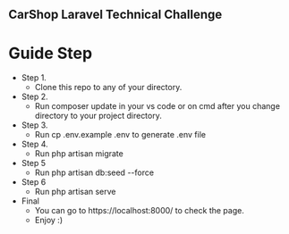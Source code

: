 ## CarShop Laravel Technical Challenge

# Guide Step
* Step 1.
    - Clone this repo to any of your directory.
* Step 2.
    - Run composer update in your vs code or on cmd after you change directory to your project directory.
* Step 3.
    - Run cp .env.example .env to generate .env file
* Step 4.
    - Run php artisan migrate
* Step 5
    - Run php artisan db:seed --force
* Step 6
    - Run php artisan serve
* Final
    - You can go to https://localhost:8000/ to check the page.
    - Enjoy :)